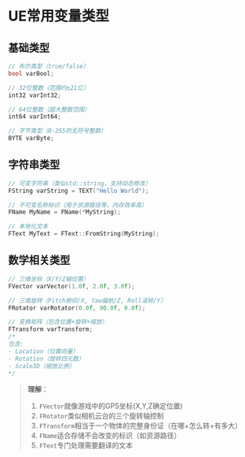 # UE常用变量类型

## 基础类型
```cpp
// 布尔类型（true/false）
bool varBool; 

// 32位整数（范围约±21亿）
int32 varInt32;

// 64位整数（超大整数范围）
int64 varInt64;

// 字节类型（0-255的无符号整数）
BYTE varByte;
```

## 字符串类型
```cpp
// 可变字符串（类似std::string，支持动态修改）
FString varString = TEXT("Hello World");

// 不可变名称标识（用于资源路径等，内存效率高）
FName MyName = FName(*MyString);

// 本地化文本
FText MyText = FText::FromString(MyString);
```

## 数学相关类型
```cpp
// 三维坐标（X/Y/Z轴位置）
FVector varVector(1.0f, 2.0f, 3.0f);

// 三维旋转（Pitch俯仰/X, Yaw偏航/Z, Roll滚转/Y）
FRotator varRotator(0.0f, 90.0f, 0.0f);

// 变换矩阵（包含位置+旋转+缩放）
FTransform varTransform;
/* 
包含:
- Location（位置向量）
- Rotation（旋转四元数）
- Scale3D（缩放比例）
*/
```

> **理解**：
>
> 1. `FVector`就像游戏中的GPS坐标(X,Y,Z确定位置)
> 2. `FRotator`类似相机云台的三个旋转轴控制
> 3. `FTransform`相当于一个物体的完整身份证（在哪+怎么转+有多大）
> 4. `FName`适合存储不会改变的标识（如资源路径）
> 5. `FText`专门处理需要翻译的文本